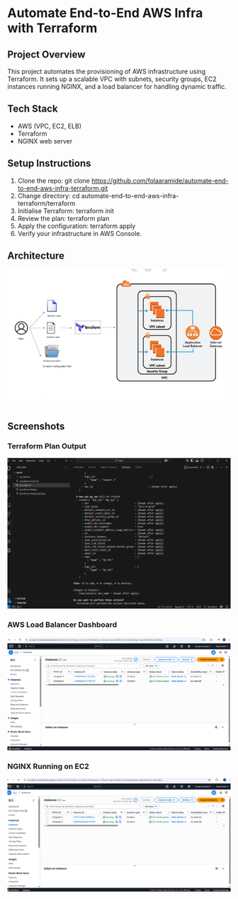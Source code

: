 # Automate End-to-End AWS Infra with Terraform

## Project Overview
This project automates the provisioning of AWS infrastructure using Terraform. It sets up a scalable VPC with subnets, security groups, EC2 instances running NGINX, and a load balancer for handling dynamic traffic.

## Tech Stack
- AWS (VPC, EC2, ELB)
- Terraform
- NGINX web server

## Setup Instructions
1. Clone the repo:
 git clone https://github.com/folaaramide/automate-end-to-end-aws-infra-terraform.git
2. Change directory:
 cd automate-end-to-end-aws-infra-terraform/terraform
3. Initialise Terraform:
 terraform init
4. Review the plan:
 terraform plan
5. Apply the configuration:
 terraform apply
6. Verify your infrastructure in AWS Console.

## Architecture
![Architecture Diagram](./docs//architecture/architecture-diagram.png)

## Screenshots

### Terraform Plan Output
![Terraform Plan](./docs/screenshots/terraform-plan.png)

### AWS Load Balancer Dashboard
![Load Balancer](./docs/screenshots/aws-loadbalancer.png)

### NGINX Running on EC2
![NGINX on EC2](./docs/screenshots/nginx-ec2.png)
